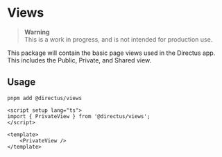 # Views

> **Warning**\
> This is a work in progress, and is not intended for production use.

This package will contain the basic page views used in the Directus app. This includes the Public, Private, and Shared
view.

## Usage

```
pnpm add @directus/views
```

```vue
<script setup lang="ts">
import { PrivateView } from '@directus/views';
</script>

<template>
	<PrivateView />
</template>
```

